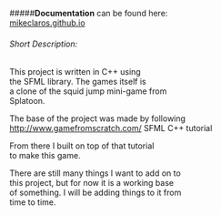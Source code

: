 #####**Documentation** can be found here:<BR>
[mikeclaros.github.io](mikeclaros.github.io)

###### Short Description:
This project is written in C++ using<BR>
the SFML library. The games itself is<BR>
a clone of the squid jump mini-game from<BR>
Splatoon.

The base of the project was made by following<BR> 
http://www.gamefromscratch.com/ SFML C++ tutorial<BR> 

From there I built on top of that tutorial<BR> 
to make this game.<BR> 

There are still many things I want to add on to<BR> 
this project, but for now it is a working base<BR> 
of something. I will be adding things to it from<BR> 
time to time.<BR> 




